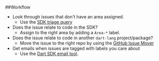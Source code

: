 ##Workflow

* Look through issues that don't have an area assigned.
  * Use the [SDK triage query]
* Does the issue relate to code in the SDK?
  * Assign to the right area by adding a `Area-*` label.
* Does the issue relate to code in another `dart-lang` project/package?
  * Move the issue to the right repo by using the [GitHub Issue Mover][]
* Get emails when issues are tagged with labels you care about
  * Use the [Dart SDK email tool].

[SDK triage query]: https://dart-sdk-email.appspot.com/triage
[GitHub Issue Mover]: https://github-issue-mover.appspot.com/
[Dart SDK email tool]: https://dart-sdk-email.appspot.com/